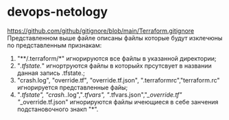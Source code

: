 # devops-netology
https://github.com/github/gitignore/blob/main/Terraform.gitignore
Представленном выше файле описаны файлы которые будут изклечюны по представленным признакам:
1. "**/.terraform/*"  игнорируются все файлы в указанной директории;
2. "*.tfstate.*" игнортруются файлы в которыйх прсутсвует в названии данная запись .tfstate.;
3. "crash.log", "override.tf", "override.tf.json", ".terraformrc","terraform.rc" игнорируется представленные файы;
4. "*.tfstate", "crash.*.log","*.tfvars", "*.tfvars.json","*_override.tf" "*_override.tf.json" игнорируются файлы ичеющиеся в себе занчения подстановочного знакп "*".
